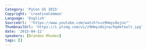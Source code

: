 ```yaml
---
Category: 'PyCon US 2015'
Copyright: 'creativeCommon'
Language: 'English'
SourceUrl: '"https://www.youtube.com/watch?v=z9Hmys8ojno"'
ThumbnailUrl: 'https://i.ytimg.com/vi/z9Hmys8ojno/hqdefault.jpg'
date: '2015-04-12'
speakers: [Brandon Rhodes]
tags: []
---
```


